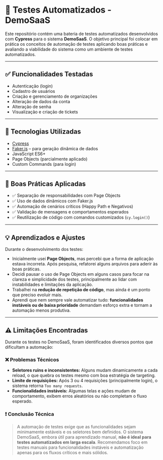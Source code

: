 # 🧪 Testes Automatizados - DemoSaaS

Este repositório contém uma bateria de testes automatizados desenvolvidos com **Cypress** para o sistema **DemoSaaS**. O objetivo principal foi colocar em prática os conceitos de automação de testes aplicando boas práticas e avaliando a viabilidade do sistema como um ambiente de testes automatizados.

---

## ✅ Funcionalidades Testadas

- Autenticação (login)
- Cadastro de usuários
- Criação e gerenciamento de organizações
- Alteração de dados da conta
- Alteração de senha
- Visualização e criação de tickets

---

## 🔧 Tecnologias Utilizadas

- [Cypress](https://www.cypress.io/)
- [Faker.js](https://fakerjs.dev/) – para geração dinâmica de dados
- JavaScript ES6+
- Page Objects (parcialmente aplicado)
- Custom Commands (para login)

---

## 🚀 Boas Práticas Aplicadas

- ✅ Separação de responsabilidades com Page Objects
- ✅ Uso de dados dinâmicos com Faker.js
- ✅ Automação de cenários críticos (Happy Path e Negativos)
- ✅ Validação de mensagens e comportamentos esperados
- ✅ Reutilização de código com comandos customizados (`cy.login()`)

---

## 💡 Aprendizados e Ajustes

Durante o desenvolvimento dos testes:

- Inicialmente usei **Page Objects**, mas percebi que a forma de aplicação estava incorreta. Após pesquisa, refatorei alguns arquivos para aderir às boas práticas.
- Decidi pausar o uso de Page Objects em alguns casos para focar na clareza e simplicidade dos testes, principalmente ao lidar com instabilidades e limitações da aplicação.
- Trabalhei na **redução de repetição de código**, mas ainda é um ponto que preciso evoluir mais.
- Aprendi que nem sempre vale automatizar tudo: **funcionalidades instáveis ou de baixa prioridade** demandam esforço extra e tornam a automação menos produtiva.

---

## ⚠️ Limitações Encontradas

Durante os testes no DemoSaaS, foram identificados diversos pontos que dificultam a automação:

### ❌ Problemas Técnicos

- **Seletores ruins e inconsistentes:** Alguns mudam dinamicamente a cada reload, o que quebra os testes mesmo com boa estratégia de targeting.
- **Limite de requisições:** Após 3 ou 4 requisições (principalmente login), o sistema retorna `Too many requests`.
- **Funcionalidades instáveis:** Algumas telas e ações mudam de comportamento, exibem erros aleatórios ou não completam o fluxo esperado.

### ❗ Conclusão Técnica

> A automação de testes exige que as funcionalidades sejam minimamente estáveis e os seletores bem definidos. O sistema DemoSaaS, embora útil para aprendizado manual, **não é ideal para testes automatizados em larga escala**. Recomendamos foco em testes manuais para funcionalidades instáveis e automatização apenas para os fluxos críticos e mais sólidos.

